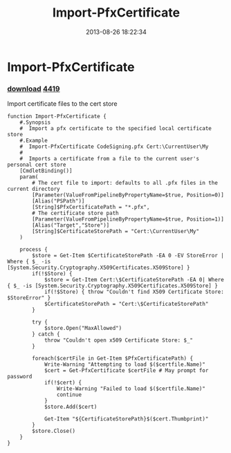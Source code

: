 ﻿---
pid:            4418
parent:         0
children:       4419
poster:         Joel Bennett
title:          Import-PfxCertificate
date:           2013-08-26 18:22:34
description:    Import certificate files to the cert store
format:         posh
---

# Import-PfxCertificate

### [download](4418.ps1)  [4419](4419.md)

Import certificate files to the cert store

```posh
function Import-PfxCertificate {
    #.Synopsis
    #  Import a pfx certificate to the specified local certificate store
    #.Example
    #  Import-PfxCertificate CodeSigning.pfx Cert:\CurrentUser\My
    #
    #  Imports a certificate from a file to the current user's personal cert store
    [CmdletBinding()]
    param( 
        # The cert file to import: defaults to all .pfx files in the current directory
        [Parameter(ValueFromPipelineByPropertyName=$true, Position=0)]
        [Alias("PSPath")]
        [String]$PfxCertificatePath = "*.pfx", 
        # The certificate store path
        [Parameter(ValueFromPipelineByPropertyName=$true, Position=1)]
        [Alias("Target","Store")]
        [String]$CertificateStorePath = "Cert:\CurrentUser\My"
    )

    process {
        $store = Get-Item $CertificateStorePath -EA 0 -EV StoreError | Where { $_ -is [System.Security.Cryptography.X509Certificates.X509Store] }
        if(!$Store) {
            $store = Get-Item Cert:\$CertificateStorePath -EA 0| Where { $_ -is [System.Security.Cryptography.X509Certificates.X509Store] }
            if(!$Store) { throw "Couldn't find X509 Certificate Store: $StoreError" }
            $CertificateStorePath = "Cert:\$CertificateStorePath"
        }

        try {
            $store.Open("MaxAllowed")
        } catch {
            throw "Couldn't open x509 Certificate Store: $_"
        }

        foreach($certFile in Get-Item $PfxCertificatePath) {
            Write-Warning "Attempting to load $($certfile.Name)"
            $cert = Get-PfxCertificate $certFile # May prompt for password
            if(!$cert) {
                Write-Warning "Failed to load $($certfile.Name)"
                continue
            }
            $store.Add($cert)

            Get-Item "${CertificateStorePath}$($cert.Thumbprint)"
        }
        $store.Close()
    }
}


```
